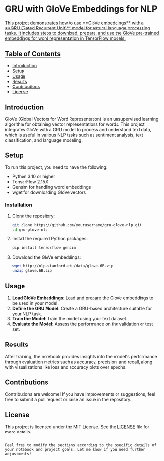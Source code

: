 # GRU with GloVe Embeddings for NLP
<a target="_blank" href="https://colab.research.google.com/github/RudraKhunti/GloVe_NN/blob/main/GRU_GloVe.ipynb">
This project demonstrates how to use **GloVe embeddings** with a **GRU (Gated Recurrent Unit)** model for natural language processing tasks. It includes steps to download, prepare, and use the GloVe pre-trained embeddings for word representation in TensorFlow models.

## Table of Contents
- [Introduction](#introduction)
- [Setup](#setup)
- [Usage](#usage)
- [Results](#results)
- [Contributions](#contributions)
- [License](#license)

## Introduction

GloVe (Global Vectors for Word Representation) is an unsupervised learning algorithm for obtaining vector representations for words. This project integrates GloVe with a GRU model to process and understand text data, which is useful in various NLP tasks such as sentiment analysis, text classification, and language modeling.

## Setup

To run this project, you need to have the following:

- Python 3.10 or higher
- TensorFlow 2.15.0
- Gensim for handling word embeddings
- wget for downloading GloVe vectors

### Installation

1. Clone the repository:
   ```bash
   git clone https://github.com/yourusername/gru-glove-nlp.git
   cd gru-glove-nlp
   ```

2. Install the required Python packages:
   ```bash
   pip install tensorflow gensim
   ```

3. Download the GloVe embeddings:
   ```bash
   wget http://nlp.stanford.edu/data/glove.6B.zip
   unzip glove.6B.zip
   ```

## Usage

1. **Load GloVe Embeddings**: Load and prepare the GloVe embeddings to be used in your model.
2. **Define the GRU Model**: Create a GRU-based architecture suitable for your NLP task.
3. **Train the Model**: Train the model using your text dataset.
4. **Evaluate the Model**: Assess the performance on the validation or test set.

## Results

After training, the notebook provides insights into the model's performance through evaluation metrics such as accuracy, precision, and recall, along with visualizations like loss and accuracy plots over epochs.

## Contributions

Contributions are welcome! If you have improvements or suggestions, feel free to submit a pull request or raise an issue in the repository.

## License

This project is licensed under the MIT License. See the [LICENSE](LICENSE) file for more details.
```

Feel free to modify the sections according to the specific details of your notebook and project goals. Let me know if you need further adjustments!
